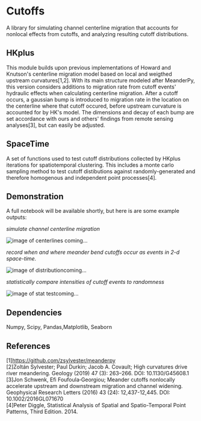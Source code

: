 # Cutoffs

A library for simulating channel centerline migration that accounts for nonlocal effects from cutoffs, and analyzing resulting cutoff distributions.

## HKplus
This module builds upon previous implementations of Howard and Knutson's centerline migration model based on local and weigthed upstream curvatures[1,2]. With its main structure modeled after MeanderPy, this version considers additions to migration rate from cutoff events' hydraulic effects when calculating centerline migration.   After a cutoff occurs, a gaussian bump is introduced to migration rate in the location on the centerline where that cutoff occured, before upstream curvature is accounted for by HK's model. The dimensions and decay of each bump are set accordance with ours and others' findings from remote sensing analyses[3], but can easily be adjusted.


## SpaceTime
 A set of functions used to test cutoff distributions collected by HKplus iterations for spatiotemporal clustering.  This includes a monte carlo sampling method to test cutoff distibutions against randomly-generated and therefore homogenous and independent point processes[4].   

## Demonstration
A full notebook will be available shortly, but here is are some example outputs:

*simulate channel centerline migration*

![image of centerlines]() coming...

*record when and where meander bend cutoffs occur as events in 2-d space-time.* 

![image of distribution]()coming...

*statistically compare intensities of cutoff events to randomness*

![image of stat test]()coming...

## Dependencies
Numpy, Scipy, Pandas,Matplotlib, Seaborn

## References
[1]https://github.com/zsylvester/meanderpy  
[2]Zoltán Sylvester; Paul Durkin; Jacob A. Covault; High curvatures drive river meandering. Geology (2019) 47 (3): 263–266.
DOI: 10.1130/G45608.1  
[3]Jon Schwenk, Efi Foufoula‐Georgiou; Meander cutoffs nonlocally accelerate upstream and downstream migration and channel widening. Geophysical Research Letters (2016) 43 (24): 12,437-12,445. DOI: 10.1002/2016GL071670  
[4]Peter Diggle, Statistical Analysis of Spatial and Spatio-Temporal Point Patterns, Third Edition. 2014. 

